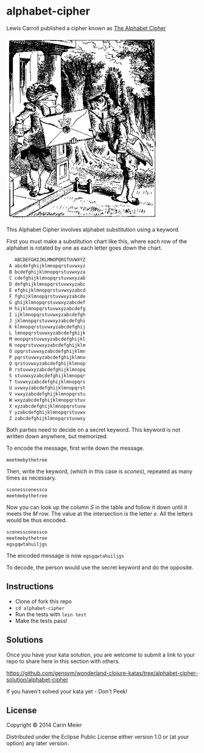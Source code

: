# alphabet-cipher

Lewis Carroll published a cipher known as
[The Alphabet Cipher](http://en.wikipedia.org/wiki/The_Alphabet_Cipher)

![Letter](/images/fishfrogletter.gif)

This Alphabet Cipher involves alphabet substitution using a keyword.

First you must make a substitution chart like this, where each row of
the alphabet is rotated by one as each letter goes down the chart.

```
   ABCDEFGHIJKLMNOPQRSTUVWXYZ
 A abcdefghijklmnopqrstuvwxyz 
 B bcdefghijklmnopqrstuvwxyza 
 C cdefghijklmnopqrstuvwxyzab 
 D defghijklmnopqrstuvwxyzabc 
 E efghijklmnopqrstuvwxyzabcd 
 F fghijklmnopqrstuvwxyzabcde 
 G ghijklmnopqrstuvwxyzabcdef 
 H hijklmnopqrstuvwxyzabcdefg 
 I ijklmnopqrstuvwxyzabcdefgh 
 J jklmnopqrstuvwxyzabcdefghi 
 K klmnopqrstuvwxyzabcdefghij 
 L lmnopqrstuvwxyzabcdefghijk 
 M mnopqrstuvwxyzabcdefghijkl 
 N nopqrstuvwxyzabcdefghijklm 
 O opqrstuvwxyzabcdefghijklmn 
 P pqrstuvwxyzabcdefghijklmno 
 Q qrstuvwxyzabcdefghijklmnop 
 R rstuvwxyzabcdefghijklmnopq 
 S stuvwxyzabcdefghijklmnopqr 
 T tuvwxyzabcdefghijklmnopqrs 
 U uvwxyzabcdefghijklmnopqrst 
 V vwxyzabcdefghijklmnopqrstu 
 W wxyzabcdefghijklmnopqrstuv 
 X xyzabcdefghijklmnopqrstuvw 
 Y yzabcdefghijklmnopqrstuvwx 
 Z zabcdefghijklmnopqrstuvwxy 
```

Both parties need to decide on a secret keyword.  This keyword is not written down anywhere, but memorized.

To encode the message, first write down the message.

```
meetmebythetree
```

Then, write the keyword, (which in this case is _scones_), repeated as many times as necessary.

```
sconessconessco
meetmebythetree
```

Now you can look up the column _S_ in the table and follow it down until it meets the _M_ row. The value at the intersection is the letter _e_.  All the letters would be thus encoded.

```
sconessconessco
meetmebythetree
egsgqwtahuiljgs
```

The encoded message is now `egsgqwtahuiljgs`

To decode, the person would use the secret keyword and do the opposite.


## Instructions

- Clone of fork this repo
- `cd alphabet-cipher`
- Run the tests with `lein test`
- Make the tests pass!

## Solutions

Once you have your kata solution, you are welcome to submit a link to your repo to share here in this section with others.

https://github.com/gensym/wonderland-clojure-katas/tree/alphabet-cipher-solution/alphabet-cipher

If you haven't solved your kata yet - Don't Peek!

## License

Copyright © 2014 Carin Meier

Distributed under the Eclipse Public License either version 1.0 or (at
your option) any later version.
